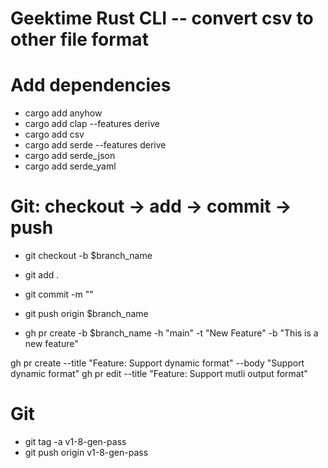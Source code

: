# Geektime Rust CLI -- convert csv to other file format

# Add dependencies

- cargo add anyhow
- cargo add clap --features derive
- cargo add csv
- cargo add serde --features derive
- cargo add serde_json
- cargo add serde_yaml

# Git: checkout -> add -> commit -> push

- git checkout -b $branch_name
- git add .
- git commit -m ""
- git push origin $branch_name

- gh pr create -b $branch_name -h "main" -t "New Feature" -b "This is a new feature"

gh pr create --title "Feature: Support dynamic format" --body "Support dynamic format"
gh pr edit --title "Feature: Support mutli output format"

# Git

- git tag -a v1-8-gen-pass
- git push origin v1-8-gen-pass
